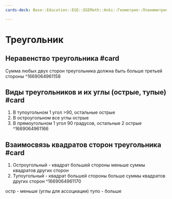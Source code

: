 ```yaml
---
cards-deck: Base::Education::EGE::EGEMath::Anki::Геометрия::Планиметрия::Треугольники

---
```


# Треугольник
## Неравенство треугольника #card 
Сумма любых двух сторон треугольника должна быть больше третьей стороны
^1669064961158

## Виды треугольников и их углы (острые, тупые) #card
1. В тупоугольном 1 угол >90, остальные острые 
2. В остроугольном все углы острые 
3. В прямоугольном 1 угол 90 градусов, остальные 2 острые 
^1669064961166

## Взаимосвязь квадратов сторон треугольника #card 
1. Остроугольный - квадрат большей стороны меньше суммы квадратов других сторон 
2. Тупоугольный - квадрат большей стороны больше суммы квадратов других сторон 
^1669064961170

остр - меньше (углы для ассоциации)
тупо - больше
